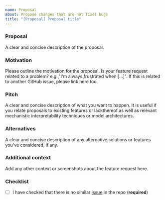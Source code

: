 ```yaml
---
name: Proposal
about: Propose changes that are not fixes bugs
title: "[Proposal] Proposal title"
---
```


### Proposal 

A clear and concise description of the proposal.

### Motivation

Please outline the motivation for the proposal.
Is your feature request related to a problem? e.g.,"I'm always frustrated when [...]".
If this is related to another GitHub issue, please link here too.

### Pitch

A clear and concise description of what you want to happen. It is useful if you relate proposals to existing features or lackthereof as well as relevant mechanistic interpretability techniques or model architectures.

### Alternatives

A clear and concise description of any alternative solutions or features you've considered, if any.

### Additional context

Add any other context or screenshots about the feature request here.

### Checklist

- [ ] I have checked that there is no similar [issue](https://github.com/jbloomAus/SAELens/issues) in the repo (**required**)
